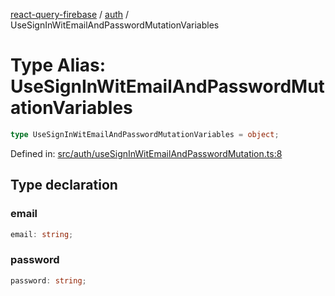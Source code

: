 [react-query-firebase](../../modules.md) / [auth](../index.md) / UseSignInWitEmailAndPasswordMutationVariables

# Type Alias: UseSignInWitEmailAndPasswordMutationVariables

```ts
type UseSignInWitEmailAndPasswordMutationVariables = object;
```

Defined in: [src/auth/useSignInWitEmailAndPasswordMutation.ts:8](https://github.com/vpishuk/react-query-firebase/blob/1065ddd51f4c3a46c2f6510c1cc51259a3705cc2/src/auth/useSignInWitEmailAndPasswordMutation.ts#L8)

## Type declaration

### email

```ts
email: string;
```

### password

```ts
password: string;
```
